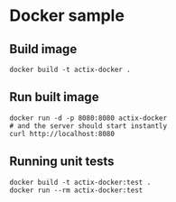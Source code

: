 # Docker sample

## Build image

```shell
docker build -t actix-docker .
```

## Run built image

```shell
docker run -d -p 8080:8080 actix-docker
# and the server should start instantly
curl http://localhost:8080
```

## Running unit tests

```shell
docker build -t actix-docker:test .
docker run --rm actix-docker:test
```
